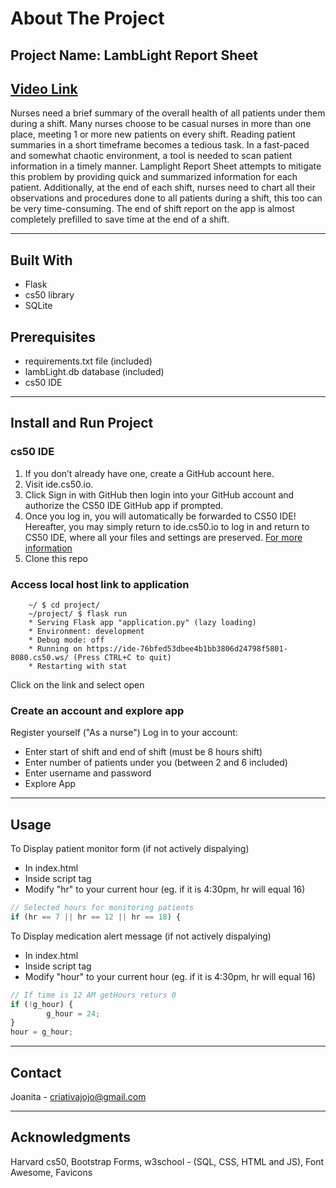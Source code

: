 # About The Project
## Project Name: LambLight Report Sheet
## **[Video Link](https://youtu.be/WA6FCQt2Brg)**


Nurses need a brief summary of the overall health of all patients under them during a shift.
Many nurses choose to be casual nurses in more than one place, meeting 1 or more new patients on every shift.
Reading patient summaries in a short timeframe becomes a tedious task.
In a fast-paced and somewhat chaotic environment, a tool is needed to scan patient information in a timely manner.
Lamplight Report Sheet attempts to mitigate this problem by providing quick and summarized information for each patient.
Additionally, at the end of each shift, nurses need to chart all their observations and procedures done to all patients during a shift, this too can be very time-consuming.
The end of shift report on the app is almost completely prefilled to save time at the end of a shift.

---

## Built With
- Flask
- cs50 library
- SQLite


## Prerequisites
- requirements.txt file (included)
- lambLight.db database (included)
- cs50 IDE

---

## Install and Run Project

### cs50 IDE
1. If you don’t already have one, create a GitHub account here.
2. Visit ide.cs50.io.
3. Click Sign in with GitHub then login into your GitHub account and authorize the CS50 IDE GitHub app if prompted.
4. Once you log in, you will automatically be forwarded to CS50 IDE! Hereafter, you may simply return to ide.cs50.io to log in and return to CS50 IDE, where all your files and settings are preserved.
[For more information](https://cs50.readthedocs.io/ide/online/)
5. Clone this repo

### Access local host link to application
```
    ~/ $ cd project/
    ~/project/ $ flask run
    * Serving Flask app "application.py" (lazy loading)
    * Environment: development
    * Debug mode: off
    * Running on https://ide-76bfed53dbee4b1bb3806d24798f5801-8080.cs50.ws/ (Press CTRL+C to quit)
    * Restarting with stat
```
Click on the link and select open

### Create an account and explore app
Register yourself ("As a nurse")
Log in to your account:
- Enter start of shift and end of shift (must be 8 hours shift)
- Enter number of patients under you (between 2 and 6 included)
- Enter username and password
- Explore App

---

## Usage

To Display patient monitor form (if not actively dispalying)
- In index.html
- Inside script tag
- Modify "hr" to your current hour (eg. if it is 4:30pm, hr will equal 16)

```JavaScript
// Selected hours for monitoring patients
if (hr == 7 || hr == 12 || hr == 18) {
```

To Display medication alert message (if not actively dispalying)
- In index.html
- Inside script tag
- Modify "hour" to your current hour (eg. if it is 4:30pm, hr will equal 16)

```JavaScript
// If time is 12 AM getHours returs 0
if (!g_hour) {
        g_hour = 24;
}
hour = g_hour;
```

---

## Contact
Joanita - criativajojo@gmail.com

---

## Acknowledgments
Harvard cs50,
Bootstrap Forms,
w3school - (SQL, CSS, HTML and JS),
Font Awesome,
Favicons
